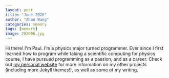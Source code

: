 ```yaml
---
layout: post
title: "June 2020"
author: "Zhan Wang"
categories: memory
tags: [memory]
image: 202006.jpg
---
```


Hi there! I'm Paul. I’m a physics major turned programmer. Ever since I first learned how to program while taking a scientific computing for physics course, I have pursued programming as a passion, and as a career. Check out [my personal website](https://www.lenpaul.com/) for more information on my other projects (including more Jekyll themes!), as well as some of my writing.
